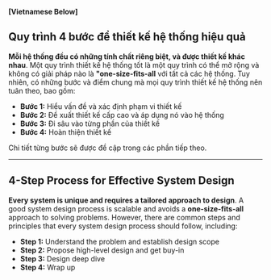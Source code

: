 **[Vietnamese Below]**

## Quy trình 4 bước để thiết kế hệ thống hiệu quả

**Mỗi hệ thống đều có những tính chất riêng biệt, và được thiết kế khác nhau**. Một quy trình thiết kế hệ thống tốt là một quy trình có thể mở rộng và không có giải pháp nào là **"one-size-fits-all** với tất cả các hệ thống. Tuy nhiên, có những bước và điểm chung mà mọi quy trình thiết kế hệ thống nên tuân theo, bao gồm: 

- **Bước 1:** Hiểu vấn đề và xác định phạm vi thiết kế
- **Bước 2:** Đề xuất thiết kế cấp cao và áp dụng nó vào hệ thống
- **Bước 3:** Đi sâu vào từng phần của thiết kế
- **Bước 4:** Hoàn thiện thiết kế

Chi tiết từng bước sẽ được đề cập trong các phần tiếp theo.

----

## 4-Step Process for Effective System Design

**Every system is unique and requires a tailored approach to design**. A good system design process is scalable and avoids a **one-size-fits-all** approach to solving problems. However, there are common steps and principles that every system design process should follow, including:

- **Step 1:** Understand the problem and establish design scope
- **Step 2:** Propose high-level design and get buy-in
- **Step 3:** Design deep dive
- **Step 4:** Wrap up
